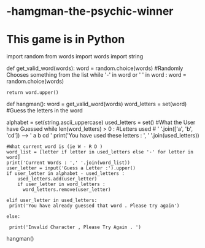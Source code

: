 # -hamgman-the-psychic-winner
# This game is in Python

import random
from words import words
import string

def get_valid_word(words):
    word = random.choice(words)
    #Randomly Chooses something from the list
    while '-' in word or ' ' in word :
      word = random.choice(words)
    
    return word.upper()


def hangman():
  word = get_valid_word(words)
  word_letters = set(word) 
  #Guess the letters in the word

  alphabet = set(string.ascii_uppercase)
  used_letters = set()
  #What the User have Guessed 
  while len(word_letters) > 0 :
    #Letters used
    # ' '.join(['a', 'b', 'cd']) --> ' a b cd '
    print('You have used these letters : ', ' '.join(used_letters))

    #What current word is (ie W - R D )
    word_list = [letter if letter in used_letters else '-' for letter in word]
    print('Current Words : ',' '.join(word_list))
    user_letter = input('Guess a Letter :').upper()
    if user_letter in alphabet - used_letters :
        used_letters.add(user_letter)
        if user_letter in word_letters :
          word_letters.remove(user_letter)

    elif user_letter in used_letters:
     print('You have already guessed that word . Please try again')
  
    else:
    
     print('Invalid Character , Please Try Again . ')
   

hangman()




  

